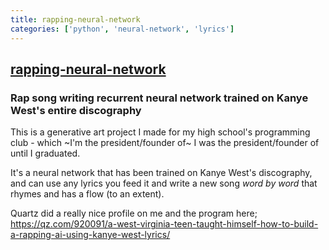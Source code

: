 ```yaml
---
title: rapping-neural-network
categories: ['python', 'neural-network', 'lyrics']
---
```

## [rapping-neural-network](https://github.com/robbiebarrat/rapping-neural-network)

### Rap song writing recurrent neural network trained on Kanye West's entire discography

This is a generative art project I made for my high school's programming club - which ~I'm the president/founder of~ I was the president/founder of until I graduated.

It's a neural network that has been trained on Kanye West's discography, and can use any lyrics you feed it and write a new song *word by word* that rhymes and has a flow (to an extent).

Quartz did a really nice profile on me and the program here; https://qz.com/920091/a-west-virginia-teen-taught-himself-how-to-build-a-rapping-ai-using-kanye-west-lyrics/
